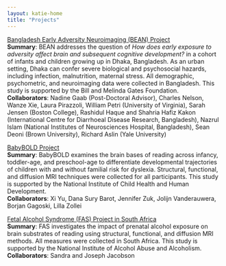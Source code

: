 ```yaml
---
layout: katie-home
title: "Projects"
---
```


[Bangladesh Early Adversity Neuroimaging (BEAN) Project](https://www.lcn-bean.org/)  
**Summary**: BEAN addresses the question of *How does early exposure to adversity affect brain and subsequent cognitive development?* in a cohort of infants and children growing up in Dhaka, Bangladesh. As an urban setting, Dhaka can confer severe biological and psychosocial hazards, including infection, malnutrition, maternal stress. All demographic, psychometric, and neuroimaging data were collected in Bangladesh. This study is supported by the Bill and Melinda Gates Foundation.  
**Collaborators**: Nadine Gaab (Post-Doctoral Advisor), Charles Nelson, Wanze Xie, Laura Pirazzoli, William Petri (University of Virginia), Sarah Jensen (Boston College), Rashidul Haque and Shahria Hafiz Kakon (International Centre for Diarrhoeal Disease Research, Bangladesh), Nazrul Islam (National Institutes of Neurosciences Hospital, Bangladesh), Sean Deoni (Brown University), Richard Aslin (Yale University)


[BabyBOLD Project](https://www.gaablab.com/babybold-study)  
**Summary**: BabyBOLD examines the brain bases of reading across infancy, toddler-age, and preschool-age to differentiate developmental trajectories of children with and without familial risk for dyslexia. Structural, functional, and diffusion MRI techniques were collected for all participants. This study is supported by the National Institute of Child Health and Human Development.  
**Collaborators**: Xi Yu, Dana Sury Barot, Jennifer Zuk, Jolijn Vanderauwera, Borjan Gagoski, Lilla Zollei


[Fetal Alcohol Syndrome (FAS) Project in South Africa](http://grantome.com/grant/NIH/U01-AA023503-03)  
**Summary**: FAS investigates the impact of prenatal alcohol exposure on brain substrates of reading using structural, functional, and diffusion MRI methods. All measures were collected in South Africa.  This study is supported by the National Institute of Alcohol Abuse and Alcoholism.
**Collaborators**: Sandra and Joseph Jacobson

<!--stackedit_data:
eyJoaXN0b3J5IjpbLTYxOTc0MjMyOCwxODcwOTgyMzI2LDc4Nz
Q2NjY0N119
-->
